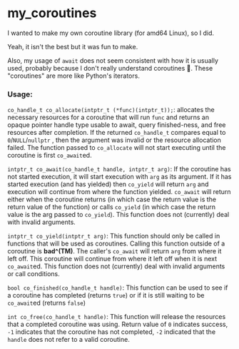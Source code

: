 # my_coroutines
I wanted to make my own coroutine library (for amd64 Linux), so I did.

Yeah, it isn't the best but it was fun to make.

Also, my usage of `await` does not seem consistent with how it is usually used, probably because I don't really understand coroutines 🤷‍. These "coroutines" are more like Python's iterators.

### Usage:

`co_handle_t co_allocate(intptr_t (*func)(intptr_t));`: allocates the necessary resources for a coroutine that will run `func` and returns an opaque pointer handle type usable to await, query finished-ness, and free resources after completion. If the returned `co_handle_t` compares equal to `0`/`NULL`/`nullptr` , then the argument was invalid or the resource allocation failed.
The function passed to `co_allocate` will not start executing until the coroutine is first `co_await`ed.

`intptr_t co_await(co_handle_t handle, intptr_t arg)`: If the coroutine has not started execution, it will start execution with `arg` as its argument. If it has started execution (and has yielded) then `co_yield` will return `arg` and execution will continue from where the function yielded. `co_await` will return either when the coroutine returns (in which case the return value is the return value of the function) or calls `co_yield` (in which case the return value is the arg passed to `co_yield`). This function does not (currently) deal with invalid arguments.

`intptr_t co_yield(intptr_t arg)`: This function should only be called in functions that will be used as coroutines. Calling this function outside of a coroutine is **bad^(TM)**. The caller's `co_await` will return `arg` from where it left off. This coroutine will continue from where it left off when it is next `co_await`ed. This function does not (currently) deal with invalid arguments or call conditions.

`bool co_finished(co_handle_t handle)`: This function can be used to see if a coroutine has completed (returns `true`) or if it is still waiting to be `co_await`ed (returns `false`)


`int co_free(co_handle_t handle)`: This function will release the resources that a completed coroutine was using. Return value of `0` indicates success, `-1` indicates that the coroutine has not completed, `-2` indicated that the `handle` does not refer to a valid coroutine.
